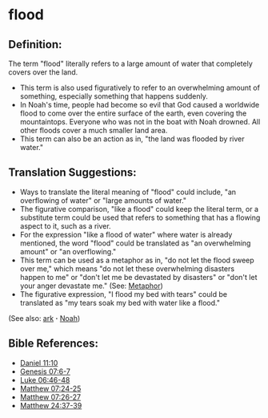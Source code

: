 # flood #

## Definition: ##

The term "flood" literally refers to a large amount of water that completely covers over the land. 

* This term is also used figuratively to refer to an overwhelming amount of something, especially something that happens suddenly.
* In Noah's time, people had become so evil that God caused a worldwide flood to come over the entire surface of the earth, even covering the mountaintops. Everyone who was not in the boat with Noah drowned. All other floods cover a much smaller land area.
* This term can also be an action as in, "the land was flooded by river water."

## Translation Suggestions: ##

* Ways to translate the literal meaning of "flood" could include, "an overflowing of water" or "large amounts of water."
* The figurative comparison, "like a flood" could keep the literal term, or a substitute term could be used that refers to something that has a flowing aspect to it, such as a river.
* For the expression "like a flood of water" where water is already mentioned, the word "flood" could be translated as "an overwhelming amount" or "an overflowing."
* This term can be used as a metaphor as in, "do not let the flood sweep over me," which means "do not let these overwhelming disasters happen to me" or "don't let me be devastated by disasters" or "don't let your anger devastate me." (See: [Metaphor](https://git.door43.org/Door43/en-ta-translate-vol1/src/master/content/figs_metaphor.md))
* The figurative expression, "I flood my bed with tears" could be translated as "my tears soak my bed with water like a flood."

(See also: [ark](../other/ark.md) **·** [Noah](../other/noah.md))

## Bible References: ##

* [Daniel 11:10](https://door43.org/en/bible/notes/dan/11/10)
* [Genesis 07:6-7](https://door43.org/en/bible/notes/gen/07/06)
* [Luke 06:46-48](https://door43.org/en/bible/notes/luk/06/46)
* [Matthew 07:24-25](https://door43.org/en/bible/notes/mat/07/24)
* [Matthew 07:26-27](https://door43.org/en/bible/notes/mat/07/26)
* [Matthew 24:37-39](https://door43.org/en/bible/notes/mat/24/37)

